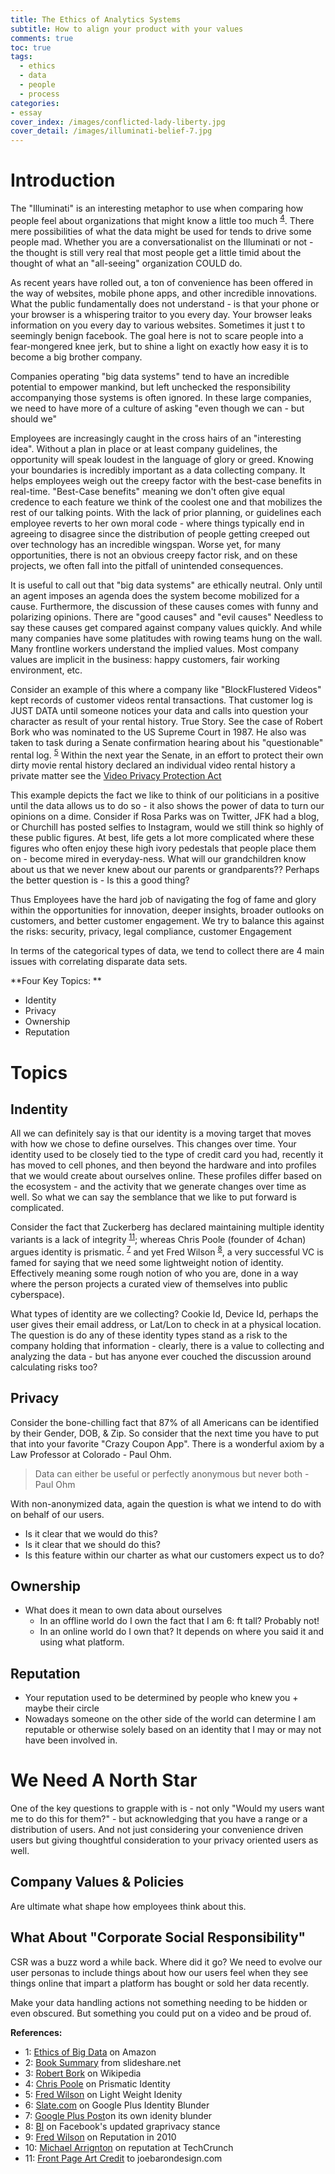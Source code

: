 ```yaml
---
title: The Ethics of Analytics Systems
subtitle: How to align your product with your values
comments: true
toc: true
tags:
  - ethics
  - data
  - people
  - process
categories:
- essay
cover_index: /images/conflicted-lady-liberty.jpg
cover_detail: /images/illuminati-belief-7.jpg
---
```


# Introduction

The "Illuminati" is an interesting metaphor to use when comparing how people feel about organizations that might know a little too much <sup>[4](#footnote4)</sup>. There mere possibilities of what the data might be used for tends to drive some people mad. Whether you are a conversationalist on the Illuminati or not - the thought is still very real that most people get a little timid about the thought of what an "all-seeing" organization COULD do.

As recent years have rolled out, a ton of convenience has been offered in the way of websites, mobile phone apps, and other incredible innovations. What the public fundamentally does not understand - is that your phone or your browser is a whispering traitor to you every day. Your browser leaks information on you every day to various websites. Sometimes it just t to seemingly benign facebook. The goal here is not to scare people into a fear-mongered knee jerk, but to shine a light on exactly how easy it is to become a big brother company.

Companies operating "big data systems" tend to have an incredible potential to empower mankind, but left unchecked the responsibility accompanying those systems is often ignored. In these large companies, we need to have more of a culture of asking "even though we can - but should we" 
  
Employees are increasingly caught in the cross hairs of an "interesting idea". Without a plan in place or at least company guidelines, the opportunity will speak loudest in the language of glory or greed. Knowing your boundaries is incredibly important as a data collecting company. It helps employees weigh out the creepy factor with the best-case benefits in real-time. "Best-Case benefits" meaning we don't often give equal credence to each feature we think of the coolest one and that mobilizes the rest of our talking points. With the lack of prior planning, or guidelines each employee reverts to her own moral code - where things typically end in agreeing to disagree since the distribution of people getting creeped out over technology has an incredible wingspan. Worse yet, for many opportunities, there is not an obvious creepy factor risk, and on these projects, we often fall into the pitfall of unintended consequences.

It is useful to call out that "big data systems" are ethically neutral. Only until an agent imposes an agenda does the system become mobilized for a cause. Furthermore, the discussion of these causes comes with funny and polarizing opinions. There are "good causes" and "evil causes" Needless to say these causes get compared against company values quickly. And while many companies have some platitudes with rowing teams hung on the wall. Many frontline workers understand the implied values. Most company values are implicit in the business: happy customers, fair working environment, etc. 

Consider an example of this where a company like "BlockFlustered Videos" kept records of customer videos rental transactions. That customer log is JUST DATA until someone notices your data and calls into question your character as result of your rental history. True Story. See the case of Robert Bork who was nominated to the US Supreme Court in 1987. He also was taken to task during a Senate confirmation hearing about his "questionable" rental log. <sup>[5](#footnote5)</sup> Within the next year the Senate, in an effort to protect their own dirty movie rental history declared an individual video rental history a private matter see the [Video Privacy Protection Act](https://en.wikipedia.org/wiki/Video_Privacy_Protection_Act)

This example depicts the fact we like to think of our politicians in a positive until the data allows us to do so - it also shows the power of data to turn our opinions on a dime. Consider if Rosa Parks was on Twitter, JFK had a blog, or Churchill has posted selfies to Instagram, would we still think so highly of these public figures. At best, life gets a lot more complicated where these figures who often enjoy these high ivory pedestals that people place them on - become mired in everyday-ness. What will our grandchildren know about us that we never knew about our parents or grandparents?? Perhaps the better question is - Is this a good thing?

Thus Employees have the hard job of navigating the fog of fame and glory within the opportunities for innovation, deeper insights, broader outlooks on customers, and better customer engagement. We try to balance this against the risks: security, privacy, legal compliance, customer Engagement

In terms of the categorical types of data, we tend to collect there are 4 main issues with correlating disparate data sets.

**Four Key Topics: **
- Identity
- Privacy
- Ownership
- Reputation

# Topics

## Indentity

All we can definitely say is that our identity is a moving target that moves with how we chose to define ourselves. This changes over time. Your identity used to be closely tied to the type of credit card you had, recently it has moved to cell phones, and then beyond the hardware and into profiles that we would create about ourselves online. These profiles differ based on the ecosystem - and the activity that we generate changes over time as well. So what we can say the semblance that we like to put forward is complicated. 

Consider the fact that Zuckerberg has declared maintaining multiple identity variants is a lack of integrity  <sup>[11](#foot11)</sup>; whereas Chris Poole (founder of 4chan) argues identity is prismatic. <sup>[7](#foot7)</sup> and yet Fred Wilson <sup>[8](#foot8)</sup>, a very successful VC is famed for saying that we need some lightweight notion of identity. Effectively meaning some rough notion of who you are, done in a way where the person projects a curated view of themselves into public cyberspace).

What types of identity are we collecting? Cookie Id, Device Id, perhaps the user gives their email address, or Lat/Lon to check in at a physical location. The question is do any of these identity types stand as a risk to the company holding that information - clearly, there is a value to collecting and analyzing the data - but has anyone ever couched the discussion around calculating risks too?

## Privacy

Consider the bone-chilling fact that 87% of all Americans can be identified by their Gender, DOB, & Zip. So consider that the next time you have to put that into your favorite "Crazy Coupon App". There is a wonderful axiom by a Law Professor at Colorado - Paul Ohm.

> Data can either be useful or perfectly anonymous but never both - Paul Ohm
<!-- is this really true?? -->

With non-anonymized data, again the question is what we intend to do with on behalf of our users.
- Is it clear that we would do this?
- Is it clear that we should do this?
- Is this feature within our charter as what our customers expect us to do?

## Ownership

- What does it mean to own data about ourselves
  - In an offline world do I own the fact that I am 6: ft tall? Probably not!
  - In an online world do I own that? It depends on where you said it and using what platform.

## Reputation

- Your reputation used to be determined by people who knew you + maybe their circle
- Nowadays someone on the other side of the world can determine I am reputable or otherwise solely based on an identity that I may or may not have been involved in.


# We Need A North Star

One of the key questions to grapple with is - not only "Would my users want me to do this for them?" - but acknowledging that you have a range or a distribution of users. And not just considering your convenience driven users but giving thoughtful consideration to your privacy oriented users as well.

## Company Values & Policies

Are ultimate what shape how employees think about this.

## What About "Corporate Social Responsibility"

CSR was a buzz word a while back. Where did it go?
We need to evolve our user personas to include things about how our users feel when they see things online that impart a platform has bought or sold her data recently.

Make your data handling actions not something needing to be hidden or even obscured. But something you could put on a video and be proud of.

**References:**

- <a id="foot1">1: </a> [Ethics of Big Data](https://www.amazon.com/Ethics-Big-Data-Balancing-Innovation/dp/1449311792) on Amazon
- <a id="foot3">2: </a> [Book Summary](http://www.slideshare.net/28burnside/introduction-to-ethics-of-big-data-11641751) from slideshare.net
- <a id="foot5">3: </a> [Robert Bork](https://en.wikipedia.org/wiki/Robert_Bork) on Wikipedia
- <a id="foot7">4: </a> [Chris Poole](http://chrishateswriting.com/post/63564095133/prismatic-identity) on Prismatic Identity
- <a id="foot8">5: </a> [Fred Wilson](http://avc.com/2011/12/lightweight-identity/) on Light Weight Idenity
- <a id="foot9">6: </a> [Slate.com](http://www.slate.com/blogs/future_tense/2014/07/17/google_plus_finally_ditches_its_ineffective_dangerous_real_name_policy.html) on Google Plus Identity Blunder
- <a id="foot10">7: </a> [Google Plus Post](https://plus.google.com/+googleplus/posts/V5XkYQYYJqy)on its own idenity blunder
- <a id="foot11">8: </a> [BI](http://www.businessinsider.com/mark-zuckerberg-backtracks-on-principals-2014-4) on Facebook's updated graprivacy stance
- <a id="foot12">9: </a> [Fred Wilson](http://avc.com/2010/03/how-to-defend-your-reputation/) on Reputation in 2010
- <a id="foot13">10: </a> [Michael Arrignton](https://techcrunch.com/2010/03/28/reputation-is-dead-its-time-to-overlook-our-indiscretions/) on reputation at TechCrunch
- <a id="foot4">11: </a> [Front Page Art Credit](https://joebarondesign.wordpress.com/category/statue-of-liberty-designs/) to joebarondesign.com
